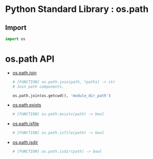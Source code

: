 Python Standard Library : os.path
=================================

Import
------
```python
import os
```

os.path API
===========
- [os.path.join](https://docs.python.org/3/library/os.path.html#os.path.join)
    ```python
    # [FUNCTION] os.path.join(path, *paths) -> str
    # Join path components.

    os.path.join(os.getcwd(), 'module_dir_path')
    ```
- [os.path.exists](https://docs.python.org/3/library/os.path.html#os.path.exists)
    ```python
    # [FUNCTION] os.path.exists(path) -> bool
    ```
- [os.path.isfile](https://docs.python.org/3/library/os.path.html#os.path.isfile)
    ```python
    # [FUNCTION] os.path.isfile(path) -> bool
    ```
- [os.path.isdir](https://docs.python.org/3/library/os.path.html#os.path.isdir)
    ```python
    # [FUNCTION] os.path.isdir(path) -> bool
    ```